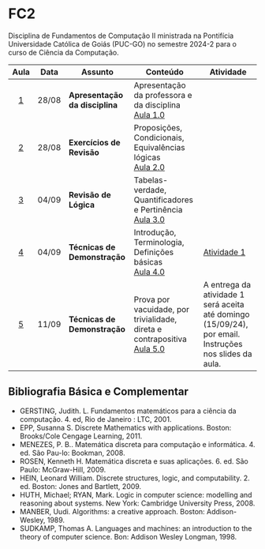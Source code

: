 # FC2

Disciplina de Fundamentos de Computação II ministrada na Pontifícia Universidade Católica de Goiás (PUC-GO) no semestre 2024-2 para o curso de Ciência da Computação.

|Aula|Data|Assunto|Conteúdo|Atividade|
|:--:|:--:|-------|--------|--------|
| [1](./Aula%201/) | 28/08 | **Apresentação da disciplina** | Apresentação da professora e da disciplina <br/> [Aula 1.0](./Aula%201/Aula%201.0%20-%20Apresentacao.pdf)| &nbsp;|
| [2](./Aula%202/) | 28/08 | **Exercícios de Revisão** |  Proposições, Condicionais, Equivalências lógicas <br/>[Aula 2.0](./Aula%202/Aula%202.0%20-%20Exercicios%20Revisao.pdf)  | &nbsp;|
| [3](./Aula%203/) | 04/09 | **Revisão de Lógica** |  Tabelas-verdade,  Quantificadores e Pertinência  <br/>[Aula 3.0](./Aula%203/Aula%203.0%20-%20Revis%C3%A3o.pdf)  | &nbsp;|
| [4](./Aula%204/) | 04/09 | **Técnicas de Demonstração** |  Introdução, Terminologia, Definições básicas <br/>[Aula 4.0](./Aula%204/Aula%204.0%20-%20Demonstrac%CC%A7o%CC%83es%20p1.pdf)  | [Atividade 1](./Aula%204/Atividade%201%20-%20Revis%C3%A3o%20e%20Prova%20Direta.pdf) |
| [5](./Aula%205/) | 11/09 | **Técnicas de Demonstração** |  Prova por vacuidade, por trivialidade, direta e contrapositiva <br/>[Aula 5.0](./Aula%205/Aula%205.0%20-%20Demonstrac%CC%A7o%CC%83es%20p2.pdf)  | A entrega da atividade 1 será aceita até domingo (15/09/24), por email. Instruções nos slides da aula. |

## Bibliografia Básica e Complementar

- GERSTING, Judith. L. Fundamentos matemáticos para a ciência da computação. 4. ed, Rio de Janeiro : LTC, 2001.
- EPP, Susanna S. Discrete Mathematics with applications. Boston: Brooks/Cole Cengage Learning, 2011.
- MENEZES, P. B.. Matemática discreta para computação e informática. 4. ed. São Pau-lo: Bookman, 2008. 
- ROSEN, Kenneth H. Matemática discreta e suas aplicações. 6. ed. São Paulo: McGraw-Hill, 2009.
- HEIN, Leonard William. Discrete structures, logic, and computability. 2. ed. Boston: Jones and Bartlett, 2009.
- HUTH, Michael; RYAN, Mark. Logic in computer science: modelling and reasoning about systems. New York: Cambridge University Press, 2008.
- MANBER, Uudi. Algorithms: a creative approach. Boston: Addison-Wesley, 1989.
- SUDKAMP, Thomas A. Languages and machines: an introduction to the theory of computer science. Bon: Addison Wesley Longman, 1998.
